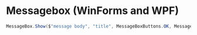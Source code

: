 # Messagebox (WinForms and WPF)
```cs
MessageBox.Show($"message body", "title", MessageBoxButtons.OK, MessageBoxIcon.Error);
```

